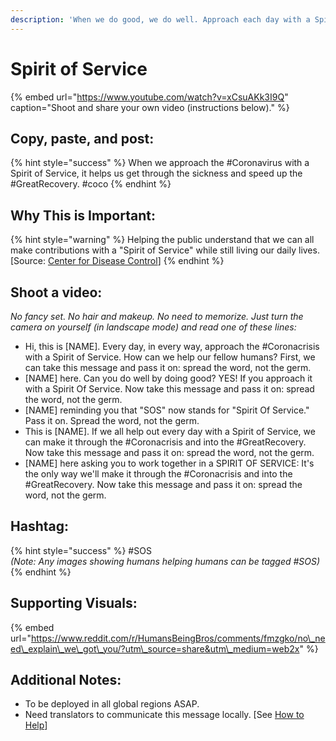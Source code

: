 ```yaml
---
description: 'When we do good, we do well. Approach each day with a Spirit of Service.'
---
```


# Spirit of Service

{% embed url="https://www.youtube.com/watch?v=xCsuAKk3I9Q" caption="Shoot and share your own video \(instructions below\)." %}

## Copy, paste, and post:

{% hint style="success" %}
When we approach the \#Coronavirus with a Spirit of Service, it helps us get through the sickness and speed up the \#GreatRecovery. \#coco
{% endhint %}

## Why This is Important:

{% hint style="warning" %}
Helping the public understand that we can all make contributions with a "Spirit of Service" while still living our daily lives. \[Source: [Center for Disease Control](https://www.cdc.gov/flu/pandemic-resources/pdf/workshop.pdf)\]
{% endhint %}

## Shoot a video:

_No fancy set. No hair and makeup. No need to memorize. Just turn the camera on yourself \(in landscape mode\) and read one of these lines:_

* Hi, this is \[NAME\]. Every day, in every way, approach the \#Coronacrisis with a Spirit of Service. How can we help our fellow humans? First, we can take this message and pass it on: spread the word, not the germ. 
* \[NAME\] here. Can you do well by doing good? YES! If you approach it with a Spirit Of Service. Now take this message and pass it on: spread the word, not the germ. 
* \[NAME\] reminding you that "SOS" now stands for "Spirit Of Service." Pass it on. Spread the word, not the germ. 
* This is \[NAME\]. If we all help out every day with a Spirit of Service, we can make it through the \#Coronacrisis and into the \#GreatRecovery. Now take this message and pass it on: spread the word, not the germ. 
* \[NAME\] here asking you to work together in a SPIRIT OF SERVICE: It's the only way we'll make it through the \#Coronacrisis and into the \#GreatRecovery. Now take this message and pass it on: spread the word, not the germ.

## Hashtag:

{% hint style="success" %}
\#SOS   
_\(Note: Any images showing humans helping humans can be tagged \#SOS\)_
{% endhint %}

## Supporting Visuals:

{% embed url="https://www.reddit.com/r/HumansBeingBros/comments/fmzgko/no\_need\_explain\_we\_got\_you/?utm\_source=share&utm\_medium=web2x" %}



## Additional Notes:

* To be deployed in all global regions ASAP.
* Need translators to communicate this message locally. \[See [How to Help](../how-to-help.md)\]

